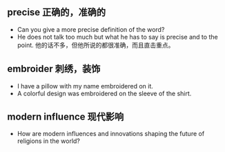 ## precise 正确的，准确的
* Can you give a more precise definition of the word?
* He does not talk  too much but what he has to say is precise and to the point. 他的话不多，但他所说的都很准确，而且直击重点。

## embroider 刺绣，装饰
* I have a pillow with my name embroidered on it.
* A colorful design was embroidered on the sleeve of the shirt.

## modern influence 现代影响
* How are modern influences and innovations shaping the future of religions in the world?
  
